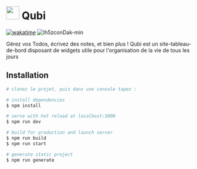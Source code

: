 # <img src="https://user-images.githubusercontent.com/44432694/137182543-83d2dc3f-2046-4681-a90d-682d3e6fb68a.png" width=35> Qubi

[![wakatime](https://wakatime.com/badge/user/e899580e-fa64-43b1-b7da-112ac2579f6f/project/9177571f-143f-4f19-a5e6-aed2aa187f0d.svg)](https://wakatime.com/badge/user/e899580e-fa64-43b1-b7da-112ac2579f6f/project/9177571f-143f-4f19-a5e6-aed2aa187f0d)
![Ih5zconDak-min](https://user-images.githubusercontent.com/44432694/137182032-88fc290d-5aea-458a-b4f0-747bdabb366e.gif)


Gérez vos Todos, écrivez des notes, et bien plus !
Qubi est un site-tableau-de-bord disposant de widgets utile pour l'organisation de la vie de tous les jours


## Installation

```bash
# clonez le projet, puis dans une console tapez :

# install dependencies
$ npm install

# serve with hot reload at localhost:3000
$ npm run dev

# build for production and launch server
$ npm run build
$ npm run start

# generate static project
$ npm run generate
```
